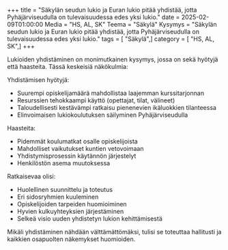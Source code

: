 +++
title = "Säkylän seudun lukio ja Euran lukio pitää yhdistää, jotta Pyhäjärviseudulla on tulevaisuudessa edes yksi lukio."
date = 2025-02-09T01:00:00
Media = "HS, AL, SK"
Teema = "Säkylä"
Kysymys = "Säkylän seudun lukio ja Euran lukio pitää yhdistää, jotta Pyhäjärviseudulla on tulevaisuudessa edes yksi lukio."
tags = [ "Säkylä",]
category = [ "HS, AL, SK",]
+++

Lukioiden yhdistäminen on monimutkainen kysymys, jossa on sekä hyötyjä että haasteita. Tässä keskeisiä näkökulmia:

Yhdistämisen hyötyjä:
- Suurempi opiskelijamäärä mahdollistaa laajemman kurssitarjonnan
- Resurssien tehokkaampi käyttö (opettajat, tilat, välineet)
- Taloudellisesti kestävämpi ratkaisu pienenevien ikäluokkien tilanteessa
- Elinvoimaisen lukiokoulutuksen säilyminen Pyhäjärviseudulla

Haasteita:
- Pidemmät koulumatkat osalle opiskelijoista
- Mahdolliset vaikutukset kuntien vetovoimaan
- Yhdistymisprosessin käytännön järjestelyt
- Henkilöstön asema muutoksessa

Ratkaisevaa olisi:
- Huolellinen suunnittelu ja toteutus
- Eri sidosryhmien kuuleminen
- Opiskelijoiden tarpeiden huomioiminen
- Hyvien kulkuyhteyksien järjestäminen
- Selkeä visio uuden yhdistetyn lukion kehittämisestä

Mikäli yhdistäminen nähdään välttämättömäksi, tulisi se toteuttaa hallitusti ja kaikkien osapuolten näkemykset huomioiden.